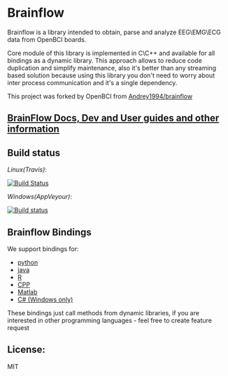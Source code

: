 # Brainflow

Brainflow is a library intended to obtain, parse and analyze EEG\EMG\ECG data from OpenBCI boards.

Core module of this library is implemented in C\C++ and available for all bindings as a dynamic library. This approach allows to reduce code duplication and simplify maintenance, also it's better than any streaming based solution because using this library you don't need to worry about inter process communication and it's a single dependency.

This project was forked by OpenBCI from [Andrey1994/brainflow](https://github.com/Andrey1994/brainflow)

## [BrainFlow Docs, Dev and User guides and other information](https://brainflow.readthedocs.io/en/latest/index.html)

## Build status
*Linux(Travis)*:

[![Build Status](https://travis-ci.com/OpenBCI/brainflow.svg?branch=master)](https://travis-ci.com/OpenBCI/brainflow)

*Windows(AppVeyour)*:

[![Build status](https://ci.appveyor.com/api/projects/status/kuuoa32me3253jad/branch/master?svg=true)](https://ci.appveyor.com/project/daniellasry/brainflow/branch/master)

## Brainflow Bindings
We support bindings for:
* [python](./python-package)
* [java](./java-package/brainflow/)
* [R](./r-package/)
* [CPP](./cpp-package/)
* [Matlab](./matlab-package/brainflow/)
* [C# (Windows only)](./csharp-package/brainflow/)

These bindings just call methods from dynamic libraries, if you are interested in other programming languages - feel free to create feature request

## License: 
MIT
